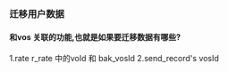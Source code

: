 ### 迁移用户数据

#### 和vos 关联的功能,也就是如果要迁移数据有哪些?

1.rate r_rate 中的voId 和 bak_vosId
2.send_record's vosId

